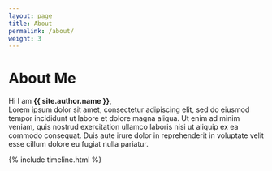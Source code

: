 ```yaml
---
layout: page
title: About
permalink: /about/
weight: 3
---
```


# **About Me**

Hi I am **{{ site.author.name }}**,<br>
Lorem ipsum dolor sit amet, consectetur adipiscing elit, sed do eiusmod tempor incididunt ut labore et dolore magna aliqua. Ut enim ad minim veniam, quis nostrud exercitation ullamco laboris nisi ut aliquip ex ea commodo consequat. Duis aute irure dolor in reprehenderit in voluptate velit esse cillum dolore eu fugiat nulla pariatur.



<div class="row">
{% include timeline.html %}
</div>